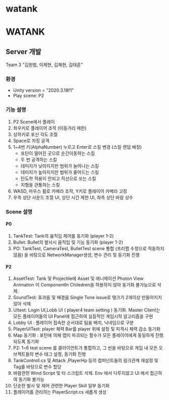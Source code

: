 # watank
# WATANK
## Server 개발
Team 3 "김원범, 이제현, 김재현, 김태훈"

### 환경
- Unity version = "2020.3.18f1"
- Play scene: P2

### 기능 설명
1. P2 Scene에서 플레이
2. 좌우키로 플레이어 조작 (이동거리 제한)
3. 상하키로 포신 각도 조절
4. Space로 차징 공격
5. 1~4번 키(AlphaNumber) 누르고 Enter로 스킬 변경 (스킬 랜덤 배정)
    - 포탄이 떨어진 곳으로 순간이동하는 스킬
    - 두 번 공격하는 스킬
    - 데미지가 낮아지지만 범위가 늘어나는 스킬
    - 데미지가 높아지지만 범위가 줄어드는 스킬
    - 탄도학 적용이 안되고 직선으로 쏘는 스킬
    - 지형을 관통하는 스킬
6. WASD, 마우스 휠로 카메라 조작, Y키로 플레이어 카메라 고정
7. 우측 상단 사운드 조절 UI, 상단 시간 제한 UI, 좌측 상단 바람 상수

### Scene 설명
#### P0
1. TankTest: Tank의 움직임 제어를 동기화 (player 1-2)
3. Bullet: Bullet의 발사시 움직임 및 기능 동기화 (player 1-2)
4. PO: TankTest, CameraTest, BulletTest scene 통합 (프리팹 수정으로 작동하지 않음) 을 바탕으로 NetworkManager생성, 변수 관리 및 동기화 진행

#### P2
1. AssetTest: Tank 및 Projectile에 Asset 및 애니메이션 Photon View Animation 이 ComponentIn Chiledren을 허용하지 않아 동기화 불가능으로 삭제.
2. SoundTest: 효과음 및 배경음 Single Tone issue로 탱크가 2개이상 만들어지지 않아 삭제
3. UItest: Login UI,Lobb UI ( player4 team setting ) 동기화. Master Client는 모든 플레이어들의 UI Panel에 접근하여 실질적인 게임시작 알고리즘을 구현 
4. Lobby UI : 플레이어 접속한 순서대로 팀을 배치, 닉네임으로 구분 
5. PlayerUITest: player 체력 Bar를 player 위에 설정 및 피격시 체력 감소 동기화
6. Map 동기화 : 포탄에 의해 맵이 파괴되는 함수가 모든 플레이어에게 동일하게 진행되도록 동기화
8. P2: 1~6 test scene 를 클라이언트가 통합하고, 그 씬을 바탕으로 게임 내 모든 오브젝트들의 변수 태그 설정, 동기화 진행 
9. TankControll.cs 및 Attack ,PlayerHp 등의 컴퍼넌트들의 링크관계 재설정 및 Tag를 바탕으로 변수 할당
10. 바람관련 Wind Script 및 타 스크립트 삭제. Env 에서 다루지않고 UI 에서 접근하여 동기화 불가능
11. 단순한 발사 및 제어 관련한 Player Skill 일부 동기화 
12. 플레이어를 관리하는 PlayerScript.cs 새롭게 생성
  
